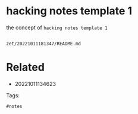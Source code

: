 # hacking notes template 1

the concept of `hacking notes template 1`

```
```

` zet/20221011181347/README.md `

# Related

- 20221011134623

Tags:

    #notes
